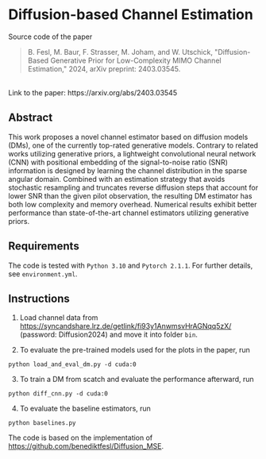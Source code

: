 # Diffusion-based Channel Estimation 
Source code of the paper 
>B. Fesl, M. Baur, F. Strasser, M. Joham, and W. Utschick,
>"Diffusion-Based Generative Prior for Low-Complexity MIMO Channel Estimation," 2024, arXiv preprint: 2403.03545.
<br>
Link to the paper: https://arxiv.org/abs/2403.03545

## Abstract
This work proposes a novel channel estimator based on diffusion models (DMs), one of the currently top-rated generative models. Contrary to related works utilizing generative priors, a lightweight convolutional neural network (CNN) with positional embedding of the signal-to-noise ratio (SNR) information is designed by learning the channel distribution in the sparse angular domain. Combined with an estimation strategy that avoids stochastic resampling and truncates reverse diffusion steps that account for lower SNR than the given pilot observation, the resulting DM estimator has both low complexity and memory overhead. Numerical results exhibit better performance than state-of-the-art channel estimators utilizing generative priors. 

## Requirements
The code is tested with `Python 3.10` and `Pytorch 2.1.1`. For further details, see `environment.yml`.

## Instructions
1. Load channel data from https://syncandshare.lrz.de/getlink/fi93y1AnwmsvHrAGNqq5zX/ (password: Diffusion2024) and move it into folder `bin`.

2. To evaluate the pre-trained models used for the plots in the paper, run 
```
python load_and_eval_dm.py -d cuda:0
```

3. To train a DM from scatch and evaluate the performance afterward, run
```
python diff_cnn.py -d cuda:0
```

4. To evaluate the baseline estimators, run
```
python baselines.py
```

The code is based on the implementation of https://github.com/benediktfesl/Diffusion_MSE.

